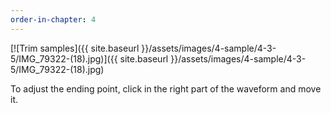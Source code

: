 ```yaml
---
order-in-chapter: 4
---
```


[![Trim samples]({{ site.baseurl }}/assets/images/4-sample/4-3-5/IMG_79322-(18).jpg)]({{
site.baseurl }}/assets/images/4-sample/4-3-5/IMG_79322-(18).jpg)

To adjust the ending point, click in the right part of the waveform and move it.
